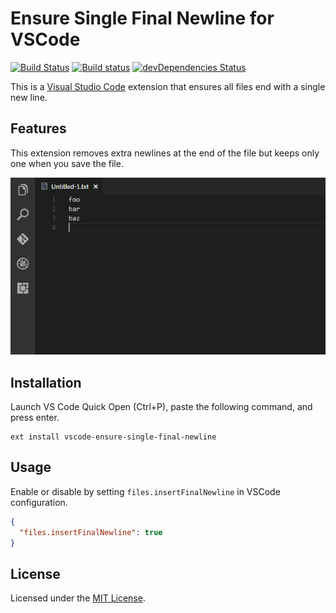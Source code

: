 # Ensure Single Final Newline for VSCode

[![Build Status](https://travis-ci.org/jmlntw/vscode-ensure-single-final-newline.svg?branch=master)](https://travis-ci.org/jmlntw/vscode-ensure-single-final-newline)
[![Build status](https://ci.appveyor.com/api/projects/status/088cb7nfu70mhv50?svg=true)](https://ci.appveyor.com/project/jmlntw/vscode-ensure-single-final-newline)
[![devDependencies Status](https://david-dm.org/jmlntw/vscode-ensure-single-final-newline/dev-status.svg)](https://david-dm.org/jmlntw/vscode-ensure-single-final-newline?type=dev)

This is a [Visual Studio Code](https://code.visualstudio.com/) extension that ensures all files end with a single new line.

## Features

This extension removes extra newlines at the end of the file but keeps only one when you save the file.

![Screenshot](images/screenshot.gif)

## Installation

Launch VS Code Quick Open (Ctrl+P), paste the following command, and press enter.

```
ext install vscode-ensure-single-final-newline
```

## Usage

Enable or disable by setting `files.insertFinalNewline` in VSCode configuration.

```json
{
  "files.insertFinalNewline": true
}
```

## License

Licensed under the [MIT License](LICENSE.md).
